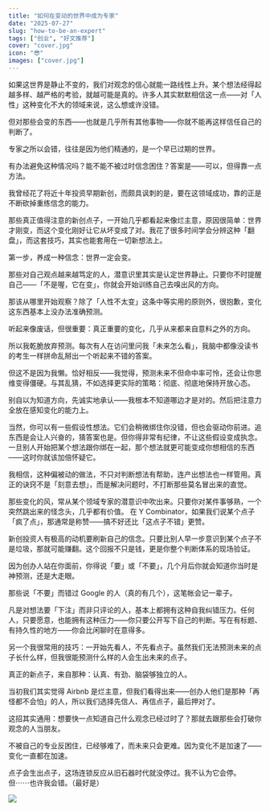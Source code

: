 ```yaml
---
title: "如何在变动的世界中成为专家"
date: "2025-07-27"
slug: "how-to-be-an-expert"
tags: ["创业", "好文推荐"]
cover: "cover.jpg"
icon: "😎"
images: ["cover.jpg"]
---
```

如果这世界是静止不变的，我们对观念的信心就能一路线性上升。某个想法经得起越多样、越严格的考验，就越可能是真的。许多人其实默默相信这一点——对「人性」这种变化不大的领域来说，这么想或许没错。



但对那些会变的东西——也就是几乎所有其他事物——你就不能再这样信任自己的判断了。



专家之所以会错，往往是因为他们精通的，是一个早已过期的世界。



有办法避免这种情况吗？能不能不被过时信念困住？答案是——可以，但得靠一点方法。



我曾经花了将近十年投资早期新创，而颇具讽刺的是，要在这领域成功，靠的正是不断砍掉重练信念的能力。



那些真正值得注意的新创点子，一开始几乎都看起来像烂主意，原因很简单：世界才刚变，而这个变化刚好让它从坏变成了对。我花了很多时间学会分辨这种「翻盘」，而这套技巧，其实也能套用在一切新想法上。



第一步，养成一种信念：世界一定会变。



那些对自己观点越来越笃定的人，潜意识里其实是认定世界静止。只要你不时提醒自己——「不是喔，它在变」，你就会开始训练自己去嗅出风的方向。



那该从哪里开始观察？除了「人性不太变」这条中等实用的原则外，很抱歉，变化这东西基本上没办法准确预测。



听起来像废话，但很重要：真正重要的变化，几乎从来都来自意料之外的方向。



所以我乾脆放弃预测。每次有人在访问里问我「未来怎么看」，我脑中都像没读书的考生一样拼命乱掰出一个听起来不错的答案。



但这不是因为我懒。恰好相反——我觉得，预测未来不但命中率可怜，还会让你思维变得僵硬。与其乱猜，不如选择更实际的策略：彻底、彻底地保持开放心态。



别自以为知道方向，先诚实地承认——我根本不知道哪边才是对的。然后把注意力全放在感知变化的能力上。



当然，你可以有一些假设性想法。它们会稍微绑住你没错，但也会驱动你前进。追东西是会让人兴奋的，猜答案也是。但你得非常有纪律，不让这些假设变成执念。
一旦别人开始把某个想法跟你绑在一起，那个想法就更可能变成你想相信的东西——这时你就该加倍怀疑它。



我相信，这种偏被动的做法，不只对判断想法有帮助，连产出想法也一样管用。真正的诀窍不是「刻意去想」，而是解决问题时，不打断那些莫名冒出来的直觉。



那些变化的风，常从某个领域专家的潜意识中吹出来。只要你对某件事够熟，一个突然跳出来的怪念头，几乎都有价值。
在 Y Combinator，如果我们说某个点子「疯了点」，那通常是称赞——搞不好还比「这点子不错」更赞。



新创投资人有极高的动机要刷新自己的信念。只要比别人早一步意识到某个点子不是垃圾，那就可能赚翻。这个回报不只是钱，更是你整个判断体系的现场验证。



因为创办人站在你面前，你得说「要」或「不要」，几个月后你就会知道你当时是神预测，还是大走眼。



那些说「不要」而错过 Google 的人（真的有几个），这笔帐会记一辈子。



凡是对想法要「下注」而非只评论的人，基本上都拥有这种自我纠错压力。任何人，只要愿意，也能拥有这种压力——你只要公开写下自己的判断。写在有标题、有持久性的地方——你会比闲聊时在意得多。



另一个我很常用的技巧：一开始先看人，不先看点子。虽然我们无法预测未来的点子长什么样，但我很能预测什么样的人会生出未来的点子。



真正的新点子，来自那种：认真、有劲、脑袋够独立的人。



当初我们其实觉得 Airbnb 是烂主意，但我们看得出来——创办人他们是那种「再怪都不会怕」的人，所以我们选择先信人、再信点子，最后押对了。



这招其实通用：想要快一点知道自己什么观念已经过时了？那就去跟那些会打破你观念的人当朋友。



不被自己的专业反困住，已经够难了，而未来只会更难。因为变化不是加速了——变化一直都在加速。



点子会生出点子，这场连锁反应从旧石器时代就没停过。我不认为它会停。
但⋯⋯也许我会错。（最好是）




![](https://prod-files-secure.s3.us-west-2.amazonaws.com/112d0858-5090-4d34-a606-b75eb8d65fd2/46476355-9cf3-4e99-9b7a-3531bc426380/1000202064.png?X-Amz-Algorithm=AWS4-HMAC-SHA256&X-Amz-Content-Sha256=UNSIGNED-PAYLOAD&X-Amz-Credential=ASIAZI2LB466XNQ2C3K2%2F20250831%2Fus-west-2%2Fs3%2Faws4_request&X-Amz-Date=20250831T043438Z&X-Amz-Expires=3600&X-Amz-Security-Token=IQoJb3JpZ2luX2VjEIz%2F%2F%2F%2F%2F%2F%2F%2F%2F%2FwEaCXVzLXdlc3QtMiJHMEUCIHf9%2FEbt60TwviwBSqvhrUBVP8znlwxvFZo4%2FcZ4v%2BPlAiEA7RswSJlkGIKmMcWDp9Wc4zlivLc1Cd4Daf6lfeMkyaMqiAQI5f%2F%2F%2F%2F%2F%2F%2F%2F%2F%2FARAAGgw2Mzc0MjMxODM4MDUiDBGYeDJsBy%2FxyWfhpyrcAwesKYPVofQ4JkmKNDdWy68pdMuUa98Fc0DOmQEE4cLjzS7TnbarSJyBuMVkSNR4ULKCMmRYSHQ62pjDJLxHcJlYP35WpRidwhg6rW%2Bu5NSpsTVClJrbXJuq5oDKJ4i6W0ptGAtL5ZZSqqZLWKAlBnNPVfxoseh2oR54EgwwLu7lr4dv4dNjttilMAx8wJFCHfw5qIPK%2FavRz%2FhtTCdg4U29Eu538qObWm01L9rmFCKgOcd7oWkBnZgVYNd5d9aSig509hKcjIBgOT0HNeKF7sMLYogNQP2EOvvdg6pHnK6FA1%2BRDnBEHHA3zQCa%2BIuDNjRjFkVTtFsjnpeqB6%2ByQIOtYqd5aJbWUaBfNryFXLAu1vNGDnGG44EkB2R3%2BoFkKjp7LneuPeuXNMKGCBb3EHfOHt8SI1PTrOwPbbdlcXNzVPXdqYH1sa1xre6oRwMOjQzcLrW7qCAfk%2Fwv%2BCLFZS%2FIxa7vQVzop3mOi2veVMYpYlCtLkGqO%2FuOLW4IcKTnkSrQw4AEpAEEsaKU2b74WGQ2x3wGnU7hTK1FV21qtSiw%2BVyqNmCouX1eCgKurRz74idR6MU2TF3nfBFLev6ANveQ2ShhIHMM%2F80MkIFwZfhJ3xehhcN%2BWPV8J1XYMIqUz8UGOqUBpnXP5hEix2dQMEsFc5gVfjX%2FjfoYKG1q4wRtnXf8uD2%2FfVqiLnAgKA1onNIFCuEsHsYgN9w314EkT%2Bg7P1ZkRlXhWz6lkYoDKeJbQcQ2tNDTML9S8VDyOWzNpHxu66RZsiSYDLjClwfe%2B85RZRo%2Bmg7EZblmHF%2FUQ3cOZxgo%2BqXwX4TdsTCTa54keljG59PgMg2aoUlZVGB1iiwHodF%2B6k%2FftZlh&X-Amz-Signature=7de4a20d168c68517e6458d4ebdad9e1c93ce98793429eb9d3676122ec6c7a1e&X-Amz-SignedHeaders=host&x-amz-checksum-mode=ENABLED&x-id=GetObject)

